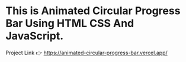# This is Animated Circular Progress Bar Using HTML CSS And JavaScript.

Project Link 👉 https://animated-circular-progress-bar.vercel.app/